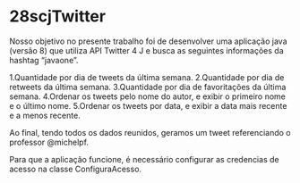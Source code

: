 # 28scjTwitter

Nosso objetivo no presente trabalho foi de desenvolver uma aplicação java (versão 8) que utiliza API Twitter 4 J e busca as seguintes informações da hashtag “javaone”.

1.Quantidade por dia de tweets da última semana.
2.Quantidade por dia de retweets da última semana.
3.Quantidade por dia de favoritações da última semana.
4.Ordenar os tweets pelo nome do autor, e exibir o primeiro nome e o último nome.
5.Ordenar os tweets por data, e exibir a data mais recente e a menos recente.

Ao final, tendo todos os dados reunidos, geramos um tweet referenciando o professor @michelpf.

Para que a aplicação funcione, é necessário configurar as credencias de acesso na classe ConfiguraAcesso.
